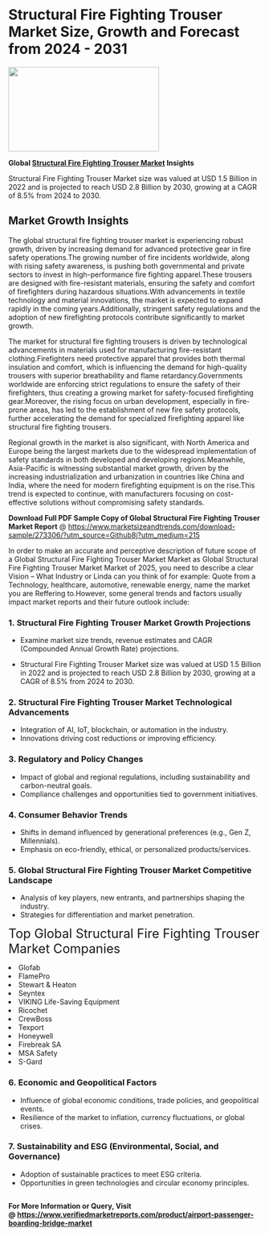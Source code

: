 <H1>Structural Fire Fighting Trouser Market Size, Growth and Forecast from 2024 - 2031</H1><img class="aligncenter size-medium wp-image-584254" src="https://thirdeyenews.in/wp-content/uploads/2024/09/Global-Market-Research-300x168.jpeg" alt="" width="300" height="168" /><p><strong>Global&nbsp;<a href="https://www.marketsizeandtrends.com/download-sample/273306/?utm_source=Github8j?utm_medium=215">Structural Fire Fighting Trouser Market</a> Insights</strong></p><p>Structural Fire Fighting Trouser Market size was valued at USD 1.5 Billion in 2022 and is projected to reach USD 2.8 Billion by 2030, growing at a CAGR of 8.5% from 2024 to 2030.</p><p><h2>Market Growth Insights</h2> <p>The global structural fire fighting trouser market is experiencing robust growth, driven by increasing demand for advanced protective gear in fire safety operations.The growing number of fire incidents worldwide, along with rising safety awareness, is pushing both governmental and private sectors to invest in high-performance fire fighting apparel.These trousers are designed with fire-resistant materials, ensuring the safety and comfort of firefighters during hazardous situations.With advancements in textile technology and material innovations, the market is expected to expand rapidly in the coming years.Additionally, stringent safety regulations and the adoption of new firefighting protocols contribute significantly to market growth.</p> <p>The market for structural fire fighting trousers is driven by technological advancements in materials used for manufacturing fire-resistant clothing.Firefighters need protective apparel that provides both thermal insulation and comfort, which is influencing the demand for high-quality trousers with superior breathability and flame retardancy.Governments worldwide are enforcing strict regulations to ensure the safety of their firefighters, thus creating a growing market for safety-focused firefighting gear.Moreover, the rising focus on urban development, especially in fire-prone areas, has led to the establishment of new fire safety protocols, further accelerating the demand for specialized firefighting apparel like structural fire fighting trousers.</p> <p>Regional growth in the market is also significant, with North America and Europe being the largest markets due to the widespread implementation of safety standards in both developed and developing regions.Meanwhile, Asia-Pacific is witnessing substantial market growth, driven by the increasing industrialization and urbanization in countries like China and India, where the need for modern firefighting equipment is on the rise.This trend is expected to continue, with manufacturers focusing on cost-effective solutions without compromising safety standards.</p> <p><span class=""><strong>Download Full PDF Sample Copy of Global Structural Fire Fighting Trouser Market Report</strong> @ <a href="https://www.marketsizeandtrends.com/download-sample/273306/?utm_source=Github8j?utm_medium=215" target="_blank">https://www.marketsizeandtrends.com/download-sample/273306/?utm_source=Github8j?utm_medium=215</a></span></p><p>In order to make an accurate and perceptive description of future scope of a Global&nbsp;Structural Fire Fighting Trouser Market Market as Global&nbsp;Structural Fire Fighting Trouser Market Market of 2025, you need to describe a clear Vision &ndash; What Industry or Linda can you think of for example: Quote from a Technology, healthcare, automotive, renewable energy, name the market you are Reffering to.However, some general trends and factors usually impact market reports and their future outlook include:</p><h3>1.&nbsp;<strong>Structural Fire Fighting Trouser Market Growth Projections</strong></h3><ul><li>Examine market size trends, revenue estimates and CAGR (Compounded Annual Growth Rate) projections.</li><li><p>Structural Fire Fighting Trouser Market size was valued at USD 1.5 Billion in 2022 and is projected to reach USD 2.8 Billion by 2030, growing at a CAGR of 8.5% from 2024 to 2030.</p></li></ul><h3>2.&nbsp;<strong>Structural Fire Fighting Trouser Market Technological Advancements</strong></h3><ul><li>Integration of AI, IoT, blockchain, or automation in the industry.</li><li>Innovations driving cost reductions or improving efficiency.</li></ul><h3>3.&nbsp;<strong>Regulatory and Policy Changes</strong></h3><ul><li>Impact of global and regional regulations, including sustainability and carbon-neutral goals.</li><li>Compliance challenges and opportunities tied to government initiatives.</li></ul><h3>4.&nbsp;<strong>Consumer Behavior Trends</strong></h3><ul><li>Shifts in demand influenced by generational preferences (e.g., Gen Z, Millennials).</li><li>Emphasis on eco-friendly, ethical, or personalized products/services.</li></ul><h3>5.&nbsp;<strong>Global Structural Fire Fighting Trouser Market Competitive Landscape</strong></h3><ul><li>Analysis of key players, new entrants, and partnerships shaping the industry.</li><li>Strategies for differentiation and market penetration.</li></ul><p data-pm-slice="1 1 []"><span style="color: inherit; font-family: inherit; font-size: 25px;">Top Global Structural Fire Fighting Trouser Market Companies</span></p><div class="" data-test-id=""><p><li>Glofab</li><li> FlamePro</li><li> Stewart & Heaton</li><li> Seyntex</li><li> VIKING Life-Saving Equipment</li><li> Ricochet</li><li> CrewBoss</li><li> Texport</li><li> Honeywell</li><li> Firebreak SA</li><li> MSA Safety</li><li> S-Gard</li></p></div><h3>6.&nbsp;<strong>Economic and Geopolitical Factors</strong></h3><ul><li>Influence of global economic conditions, trade policies, and geopolitical events.</li><li>Resilience of the market to inflation, currency fluctuations, or global crises.</li></ul><h3>7.&nbsp;<strong>Sustainability and ESG (Environmental, Social, and Governance)</strong></h3><ul><li>Adoption of sustainable practices to meet ESG criteria.</li><li>Opportunities in green technologies and circular economy principles.</li></ul><h2><strong style="font-size: 14px;">For More Information or Query, Visit @&nbsp;</strong><a style="background-color: #ffffff; font-size: 14px;" href="https://www.marketsizeandtrends.com/report/structural-fire-fighting-trouser-market/" target="_blank">https://www.verifiedmarketreports.com/product/airport-passenger-boarding-bridge-market</a></h2>
